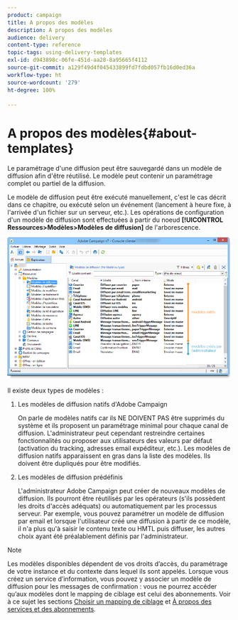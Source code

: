 ```yaml
---
product: campaign
title: A propos des modèles
description: A propos des modèles
audience: delivery
content-type: reference
topic-tags: using-delivery-templates
exl-id: d943898c-06fe-451d-aa28-8a95665f4112
source-git-commit: a129f49d4f045433899fd7fdbd057fb16d0ed36a
workflow-type: ht
source-wordcount: '279'
ht-degree: 100%

---
```


# A propos des modèles{#about-templates}

Le paramétrage d&#39;une diffusion peut être sauvegardé dans un modèle de diffusion afin d&#39;être réutilisé. Le modèle peut contenir un paramétrage complet ou partiel de la diffusion.

Le modèle de diffusion peut être exécuté manuellement, c&#39;est le cas décrit dans ce chapitre, ou exécuté selon un événement (lancement à heure fixe, à l&#39;arrivée d&#39;un fichier sur un serveur, etc.). Les opérations de configuration d&#39;un modèle de diffusion sont effectuées à partir du noeud **[!UICONTROL Ressources>Modèles>Modèles de diffusion]** de l&#39;arborescence.

![](assets/s_user_template_list.png)

Il existe deux types de modèles :

1. Les modèles de diffusion natifs d&#39;Adobe Campaign

   On parle de modèles natifs car ils NE DOIVENT PAS être supprimés du système et ils proposent un paramétrage minimal pour chaque canal de diffusion. L&#39;administrateur peut cependant restreindre certaines fonctionnalités ou proposer aux utilisateurs des valeurs par défaut (activation du tracking, adresses email expéditeur, etc.). Les modèles de diffusion natifs apparaissent en gras dans la liste des modèles. Ils doivent être dupliqués pour être modifiés.

1. Les modèles de diffusion prédéfinis

   L&#39;administrateur Adobe Campaign peut créer de nouveaux modèles de diffusion. Ils pourront être réutilisés par les opérateurs (s&#39;ils possèdent les droits d&#39;accès adéquats) ou automatiquement par les processus serveur. Par exemple, vous pouvez paramétrer un modèle de diffusion par email et lorsque l&#39;utilisateur créé une diffusion à partir de ce modèle, il n&#39;a plus qu&#39;à saisir le contenu texte ou HMTL puis diffuser, les autres choix ayant été préalablement définis par l&#39;administrateur.

>[!NOTE]
>
>Les modèles disponibles dépendent de vos droits d’accès, du paramétrage de votre instance et du contexte dans lequel ils sont appelés. Lorsque vous créez un service d’information, vous pouvez y associer un modèle de diffusion pour les messages de confirmation : vous ne pourrez accéder qu’aux modèles dont le mapping de ciblage est celui des abonnements. Voir à ce sujet les sections [Choisir un mapping de ciblage](selecting-a-target-mapping.md) et [À propos des services et des abonnements](about-services-and-subscriptions.md).
